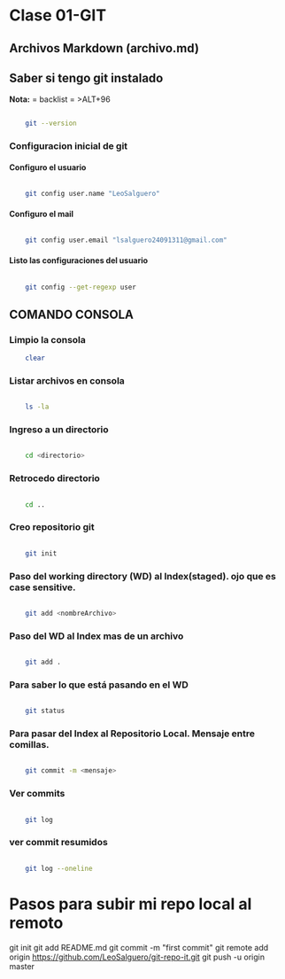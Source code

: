 # Clase 01-GIT


## Archivos Markdown (archivo.md)

## Saber si tengo git instalado

**Nota:** = backlist = >ALT+96

```sh

    git --version

```

### Configuracion inicial de git

#### Configuro el usuario

```sh

    git config user.name "LeoSalguero" 

```
#### Configuro el mail

```sh

    git config user.email "lsalguero24091311@gmail.com"

```
#### Listo las configuraciones del usuario

```sh

    git config --get-regexp user

```




## COMANDO CONSOLA

### Limpio la consola

```sh 
    clear
```

### Listar archivos en consola

```sh 

    ls -la
```

### Ingreso a un directorio

```sh 

    cd <directorio>
```

### Retrocedo directorio

```sh 

    cd ..
```


### Creo repositorio git

```sh

    git init
```
### Paso del working directory (WD) al Index(staged). ojo que es case sensitive.

```sh

    git add <nombreArchivo>
```

### Paso del WD al Index mas de un archivo

```sh

    git add .
```

### Para saber lo que está pasando en el WD

```sh

    git status
```

### Para pasar del Index al Repositorio Local. Mensaje entre comillas.

```sh

    git commit -m <mensaje>
```

### Ver commits 

```sh

    git log
```

### ver commit resumidos

```sh

    git log --oneline
```

# Pasos para subir mi repo local al remoto

git init
git add README.md
git commit -m "first commit"
git remote add origin https://github.com/LeoSalguero/git-repo-it.git
git push -u origin master





